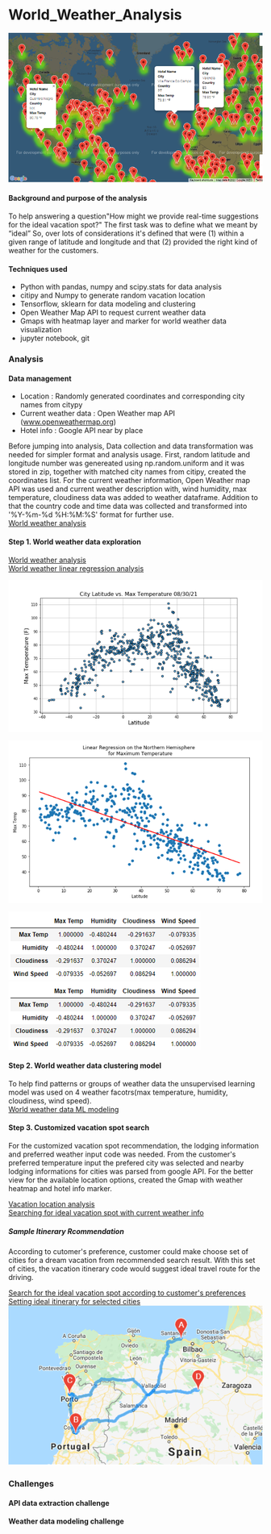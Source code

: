 # World_Weather_Analysis

![Dream Vacation Spots with weather heatmap](https://github.com/Juuune/World_Weather_Analysis/blob/master/image/Heatmap_Hotel.PNG)

#### Background and purpose of the analysis
To help answering a question"How might we provide real-time suggestions for the ideal vacation spot?" The first task was to define what we meant by “ideal” 
So, over lots of considerations it's defined that were (1) within a given range of latitude and longitude and that (2) provided the right kind of weather for the customers.

#### Techniques used
- Python with pandas, numpy and scipy.stats for data analysis <br/>
- citipy and Numpy to generate random vacation location <br/>
- Tensorflow, sklearn for data modeling and clustering<br/> 
- Open Weather Map API to request current weather data <br/>
- Gmaps with heatmap layer and marker for world weather data visualization <br/>
- jupyter notebook, git 

### Analysis 

#### Data management
- Location : Randomly generated coordinates and corresponding city names from citypy </br>
- Current weather data : Open Weather map API (www.openweathermap.org)</br>
- Hotel info : Google API near by place </br>

Before jumping into analysis, Data collection and data transformation was needed for simpler format and analysis usage. 
First, random latitude and longitude number was genereated using np.random.uniform and it was stored in zip, together with matched city names from citipy, created the coordinates list. For the current weather information, Open Weather map API was used and current weather description with, wind humidity, max temperature, cloudiness data was added to weather dataframe. Addition to that the country code and time data was collected and transformed into '%Y-%m-%d %H:%M:%S' format for further use. </br>
[World weather analysis](https://github.com/Juuune/World_Weather_Analysis/blob/master/WeatherAnalysis/WeatherPy.ipynb)</br>


#### Step 1. World weather data exploration   


[World weather analysis](https://github.com/Juuune/World_Weather_Analysis/blob/master/WeatherAnalysis/WeatherPy.ipynb)</br>
[World weather linear regression analysis](https://github.com/Juuune/World_Weather_Analysis/blob/master/WeatherAnalysis/WorldWeather_Regression.ipynb)</br>

![Latitute vs Max Temperature scatter plot](https://github.com/Juuune/World_Weather_Analysis/blob/master/image/CityLatitudenTemp.png)</br>

![Linear Regression Model on the Northen Hemisphere and Temperature](https://github.com/Juuune/World_Weather_Analysis/blob/master/image/Regression_North_Temp.PNG)</br>

![Correlation table of Weather factors (Northen Hemisphere)](https://github.com/Juuune/World_Weather_Analysis/blob/master/image/Correlation_North_Weather.PNG)</br>
![Correlation table of Weather factors (Southen Hemisphere)](https://github.com/Juuune/World_Weather_Analysis/blob/master/image/Correlation_North_Weather.PNG)

#### Step 2. World weather data clustering model 

To help find patterns or groups of weather data the unsupervised learning model was used on 4 weather facotrs(max temperature, humidity, cloudiness, wind speed).</br>
[World weather data ML modeling](https://github.com/Juuune/World_Weather_Analysis/blob/master/WeatherAnalysis/Weather_ML_Model.ipynb)</br>

#### Step 3. Customized vacation spot search 
For the customized vacation spot recommendation, the lodging information and preferred weather input code was needed. 
From the customer's preferred temperature input the prefered city was selected and nearby lodging informations for cities was parsed from google API.
For the better view for the available location options, created the Gmap with weather heatmap and hotel info marker.</br>

[Vacation location analysis](https://github.com/Juuune/World_Weather_Analysis/blob/master/WeatherAnalysis/VacaionPy.ipynb)</br>
[Searching for ideal vacation spot with current weather info](https://github.com/Juuune/World_Weather_Analysis/blob/master/ItineraryAnalysis/Vacation_Search.ipynb) </br>


##### Sample Itinerary Rcommendation 
According to cutomer's preference, customer could make choose set of cities for a dream vacation from recommended search result. With this set of cities, the vacation itinerary code would suggest ideal travel route for the driving. </br>

[Search for the ideal vacation spot according to customer's preferences](https://github.com/Juuune/World_Weather_Analysis/blob/master/IternaryAnalysis/Vacation_Search.ipynb) </br>
[Setting ideal itinerary for selected cities](https://github.com/Juuune/World_Weather_Analysis/blob/master/IternaryAnalysis/Vacation_itinerary.ipynb)</br>
![Travel route with selected cities](https://github.com/Juuune/World_Weather_Analysis/blob/master/image/Gmap_itinerary/WeatherPy_travel_map.png)

### Challenges 

#### API data extraction challenge

#### Weather data modeling challenge
